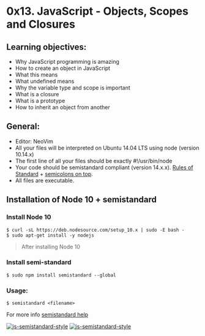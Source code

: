 # 0x13. JavaScript - Objects, Scopes and Closures

## Learning objectives:
- Why JavaScript programming is amazing
- How to create an object in JavaScript
- What this means
- What undefined means
- Why the variable type and scope is important
- What is a closure
- What is a prototype
- How to inherit an object from another

## General:
- Editor: NeoVim
- All your files will be interpreted on Ubuntu 14.04 LTS using node (version 10.14.x)
- The first line of all your files should be exactly #!/usr/bin/node
- Your code should be semistandard compliant (version 14.x.x). [Rules of Standard](https://standardjs.com/rules.html) + [semicolons on top](https://github.com/standard/semistandard).
- All files are executable.

## Installation of Node 10 + semistandard 

### Install Node 10
```shell
$ curl -sL https://deb.nodesource.com/setup_10.x | sudo -E bash -
$ sudo apt-get install -y nodejs
```
> After installing Node 10
### Install semi-standard
```shell
$ sudo npm install semistandard --global
```

### Usage:
```shell
$ semistandard <filename>
```
For more info [semistandard help](https://github.com/standard/semistandard)

[![js-semistandard-style](https://raw.githubusercontent.com/standard/semistandard/master/badge.svg)](https://github.com/standard/semistandard)
[![js-semistandard-style](https://img.shields.io/badge/code%20style-semistandard-brightgreen.svg?style=flat-square)](https://github.com/stanard/semistandard)
